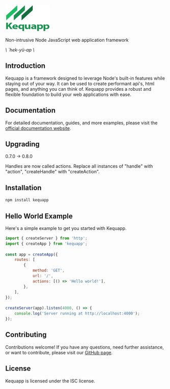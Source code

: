 <img alt="kequapp" src="https://github.com/Kequc/kequapp/blob/main/logo.png?raw=true" width="142" height="85" />

Non-intrusive Node JavaScript web application framework

*\ `hek-yü-ap \\*

## Introduction

Kequapp is a framework designed to leverage Node's built-in features while staying out of your way. It can be used to create performant api's, html pages, and anything you can think of. Kequapp provides a robust and flexible foundation to build your web applications with ease.

## Documentation

For detailed documentation, guides, and more examples, please visit the <a href="https://kequapp.kequtech.com" target="_blank">official documentation website</a>.

## Upgrading

0.7.0 -> 0.8.0

Handles are now called actions. Replace all instances of "handle" with "action", "createHandle" with "createAction".

## Installation

```bash
npm install kequapp
```

## Hello World Example

Here's a simple example to get you started with Kequapp.

```javascript
import { createServer } from 'http';
import { createApp } from 'kequapp';

const app = createApp({
    routes: [
        {
            method: 'GET',
            url: '/',
            actions: [() => 'Hello world!'],
        },
    ],
});

createServer(app).listen(4000, () => {
    console.log('Server running at http://localhost:4000');
});
```

## Contributing

Contributions welcome! If you have any questions, need further assistance, or want to contribute, please visit our <a href="https://github.com/Kequc/kequapp" target="_blank">GitHub page</a>.

## License

Kequapp is licensed under the ISC license.
